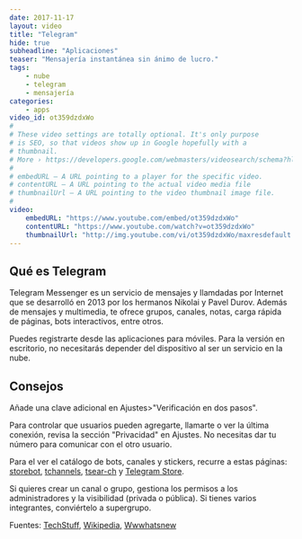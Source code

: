 ```yaml
---
date: 2017-11-17
layout: video
title: "Telegram"
hide: true
subheadline: "Aplicaciones"
teaser: "Mensajería instantánea sin ánimo de lucro."
tags:
    - nube
    - telegram
    - mensajería
categories:
    - apps
video_id: ot359dzdxWo
#
# These video settings are totally optional. It's only purpose
# is SEO, so that videos show up in Google hopefully with a
# thumbnail.
# More › https://developers.google.com/webmasters/videosearch/schema?hl=en&rd=1
#
# embedURL – A URL pointing to a player for the specific video.
# contentURL – A URL pointing to the actual video media file
# thumbnailUrl – A URL pointing to the video thumbnail image file.
#
video:
    embedURL: "https://www.youtube.com/embed/ot359dzdxWo"
    contentURL: "https://www.youtube.com/watch?v=ot359dzdxWo"
    thumbnailUrl: "http://img.youtube.com/vi/ot359dzdxWo/maxresdefault.jpg"
---
```

<!--more-->

## Qué es Telegram

Telegram Messenger es un servicio de mensajes y llamdadas por Internet que se desarrolló en 2013 por los hermanos Nikolai y Pavel Durov. Además de mensajes y multimedia, te ofrece grupos, canales, notas, carga rápida de páginas, bots interactivos, entre otros.

Puedes registrarte desde las aplicaciones para móviles. Para la versión en escritorio, no necesitarás depender del dispositivo al ser un servicio en la nube.

## Consejos

Añade una clave adicional en Ajustes>"Verificación en dos pasos".

Para controlar que usuarios pueden agregarte, llamarte o ver la última conexión, revisa la sección "Privacidad" en Ajustes. No necesitas dar tu número para comunicar con el otro usuario.

Para el ver el catálogo de bots, canales y stickers, recurre a estas páginas: [storebot](https://storebot.me/), [tchannels](https://tchannels.me/), [tsear-ch](http://tsear.ch/) y [Telegram Store](https://telegram-store.com/).

Si quieres crear un canal o grupo, gestiona los permisos a los administradores y la visibilidad (privada o pública). Si tienes varios integrantes, conviértelo a supergrupo.


Fuentes: [TechStuff](https://www.youtube.com/channel/UCWU3hZiN4BmP6TGdE_PLi_w), [Wikipedia](https://es.wikipedia.org/wiki/Telegram_Messenger), [Wwwhatsnew](https://wwwhatsnew.com/2017/08/19/similitudes-y-diferencias-entre-telegram-y-whatsapp/)
